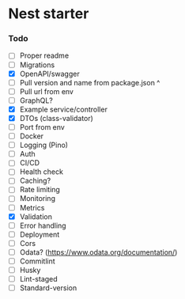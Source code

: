 # Nest starter

### Todo
- [ ] Proper readme
- [ ] Migrations
- [x] OpenAPI/swagger
- [ ] Pull version and name from package.json ^
- [ ] Pull url from env
- [ ] GraphQL?
- [x] Example service/controller
- [x] DTOs (class-validator)
- [ ] Port from env
- [ ] Docker
- [ ] Logging (Pino)
- [ ] Auth
- [ ] CI/CD
- [ ] Health check
- [ ] Caching?
- [ ] Rate limiting
- [ ] Monitoring
- [ ] Metrics
- [x] Validation
- [ ] Error handling
- [ ] Deployment
- [ ] Cors
- [ ] Odata? (https://www.odata.org/documentation/)
- [ ] Commitlint
- [ ] Husky
- [ ] Lint-staged
- [ ] Standard-version

